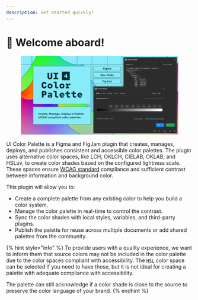 ```yaml
---
description: Get started quickly!
---
```


# 👋 Welcome aboard!

<figure><img src=".gitbook/assets/plugin-cover.png" alt=""><figcaption></figcaption></figure>

UI Color Palette is a Figma and FigJam plugin that creates, manages, deploys, and publishes consistent and accessible color palettes. The plugin uses alternative color spaces, like LCH, OKLCH, CIELAB, OKLAB, and HSLuv, to create color shades based on the configured lightness scale. These spaces ensure [WCAG standard](https://www.w3.org/WAI/standards-guidelines/wcag/) compliance and sufficient contrast between information and background color.

This plugin will allow you to:

* Create a complete palette from any existing color to help you build a color system.
* Manage the color palette in real-time to control the contrast.
* Sync the color shades with local styles, variables, and third-party plugins.
* Publish the palette for reuse across multiple documents or add shared palettes from the community.

{% hint style="info" %}
To provide users with a quality experience, we want to inform them that source colors may not be included in the color palette due to the color spaces compliant with accessibility. The [`HSL`](glossary.md#hsl) color space can be selected if you need to have those, but it is not ideal for creating a palette with adequate compliance with accessibility.

The palette can still acknowledge if a color shade is close to the source to preserve the color language of your brand.
{% endhint %}
